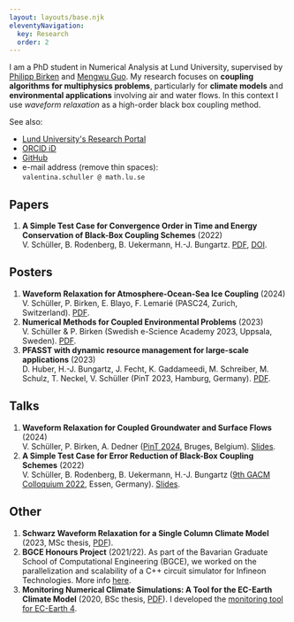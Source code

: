 ```yaml
---
layout: layouts/base.njk
eleventyNavigation:
  key: Research
  order: 2
---
```


I am a PhD student in Numerical Analysis at Lund University, supervised by [Philipp Birken](https://www.maths.lu.se/staff/philipp-birken) and [Mengwu Guo](https://www.mengwuguo.com/).
My research focuses on **coupling algorithms for multiphysics problems**, particularly for **climate models** and **environmental applications** involving air and water flows.
In this context I use *waveform relaxation* as a high-order black box coupling method.

See also:
- [Lund University's Research Portal](https://portal.research.lu.se/en/persons/valentina-schueller)
- [ORCID iD](https://orcid.org/0000-0002-4579-4217)
- [GitHub](https://github.com/valentinaschueller)
- e-mail address (remove thin spaces):<br>`valentina.schuller @ math.lu.se`


## Papers

1. **A Simple Test Case for Convergence Order in Time and Energy Conservation of Black-Box Coupling Schemes** (2022)<br>
V. Schüller, B. Rodenberg, B. Uekermann, H.-J. Bungartz. [PDF](upload/2022_oscillator_paper.pdf), [DOI](https://doi.org/10.23967/wccm-apcom.2022.038).

## Posters

1. **Waveform Relaxation for Atmosphere-Ocean-Sea Ice Coupling** (2024)<br>
V. Schüller, P. Birken, E. Blayo, F. Lemarié (PASC24, Zurich, Switzerland). [PDF](upload/2024_pasc_poster.pdf).
2. **Numerical Methods for Coupled Environmental Problems** (2023)<br>
V. Schüller & P. Birken (Swedish e-Science Academy 2023, Uppsala, Sweden). [PDF](upload/2023_essence_poster.pdf).
3. **PFASST with dynamic resource management for large-scale applications** (2023)<br>
D. Huber, H.-J. Bungartz, J. Fecht, K. Gaddameedi, M. Schreiber, M. Schulz, T. Neckel, V. Schüller (PinT 2023, Hamburg, Germany). [PDF](https://mediatum.ub.tum.de/doc/1717900/6vaynue56l2cyneih2xj5c26n.pdf).

## Talks

1. **Waveform Relaxation for Coupled Groundwater and Surface Flows** (2024)<br>
V. Schüller, P. Birken, A. Dedner ([PinT 2024](https://parallel-in-time.org/events/13th-pint-workshop/), Bruges, Belgium). [Slides](upload/2024-02-06-pint_slides.pdf).
2. **A Simple Test Case for Error Reduction of Black-Box Coupling Schemes** (2022)<br>
V. Schüller, B. Rodenberg, B. Uekermann, H.-J. Bungartz ([9th GACM Colloquium 2022](https://colloquia.gacm.de/organisation), Essen, Germany). [Slides](upload/2022-09-22-gacm_slides.pdf).


## Other

1. **Schwarz Waveform Relaxation for a Single Column Climate Model** (2023, MSc thesis, [PDF](upload/2023_msc-thesis.pdf)).
2. **BGCE Honours Project** (2021/22). As part of the Bavarian Graduate School of Computational Engineering (BGCE), we worked on the parallelization and scalability of a C++ circuit simulator for Infineon Technologies. More info [here](https://www.bgce.de/curriculum/projects/parallel-nonlinear-solvers-for-integrated-circuits-simulation/).
3. **Monitoring Numerical Climate Simulations: A Tool for the EC-Earth Climate Model** (2020, BSc thesis, [PDF](upload/2020_bsc-thesis.pdf)). I developed the [monitoring tool for EC-Earth 4](https://ec-earth-4-docs.readthedocs.io/en/latest/monitoring/main.html).  
